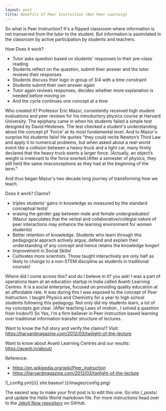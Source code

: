 ```yaml
---
layout: post
title: Benefits of Peer Instruction (Not Peer Learning)
---
```

So what is Peer Instruction?
It's a flipped classroom where information is not transerred from the tutor to the student. But information is assimilated in the classroom by active participation by students and teachers.

How Does it work?
- Tutor asks question based on students' responses to their pre-class reading
- Students reflect on the question, submit their answer and the tutor reviews their responses
- Students discuss their logic in group of 3/4 with a time constraint
- Students submit their own answer again
- Tutor again reviews responses, decides whether more explanation is needed before moving on
- And the cycle continues one concept at a time

Who created it?
Professor Eric Mazur, consistently received high student evaluations and peer reviews for his introductory physics course at Harvard University. The epiphany came in when his students failed a simple test designed by David Hestenes. The test checked a student's understanding about the concept pf 'Force' at its most fundamental level. And to Mazur's surprise his students faile! He quotes "they could recite Newton’s Third Law and apply it to numerical problems, but when asked about a real-world event like a collision between a heavy truck and a light car, many firmly declared that the heavy truck exerts a larger force. (Actually, an object’s weight is irrelevant to the force exerted.)After a semester of physics, they still held the same misconceptions as they had at the beginning of the term."

And thus began Mazur's two decade long journey of transforming how we teach.

Does it work? Claims?
- triples students’ gains in knowledge as measured by the standard conceptual tests!
- erasing the gender gap between male and female undergraduates! (Mazur speculates that the verbal and collaborative/collegial nature of peer interactions may enhance the learning environment for women students)
- Better retention of knowledge. Students who learn through this pedagogical apprach actively argue, defend and explain their understanding of any concept and hence retains the knowledge longer!
- Improvement in Social Skills! 
- Cultivates more scientists. Those taught interactively are only half as likely to change to a non-STEM discipline as students in traditional courses!

Where did I come across this? and do I believe in it? you ask!
I was a part of operations team at an education startup in India called Avanti Learning Centres. It is a social enterprise, focused on providing quality education at an affordable rate. It was during this I was exposed to the concept of Peer Instruction. I taught Physics and Chemistry for a year to high school students following this pedagogy. Not only did my students learn, a lot of my concepts got clear. (After teaching Laws of motion , I solved a question from Irodov!!) So Yes, I'm a firm believer in Peer instruction based learning over traditional information transfer structure of lectures.

Want to know the full story and verify the claims!?
Visit: https://harvardmagazine.com/2012/03/twilight-of-the-lecture

Want to know about Avanti Learning Centres and our results:
https://avanti.in/about/

Reference:
- https://en.wikipedia.org/wiki/Peer_instruction
- https://harvardmagazine.com/2012/03/twilight-of-the-lecture

![_config.yml]({{ site.baseurl }}/images/config.png)

The easiest way to make your first post is to edit this one. Go into /_posts/ and update the Hello World markdown file. For more instructions head over to the [Jekyll Now repository](https://github.com/barryclark/jekyll-now) on GitHub.